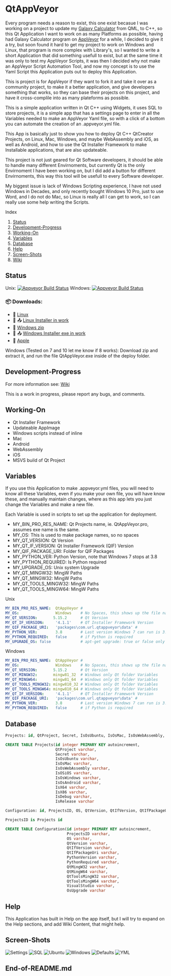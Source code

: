 # QtAppVeyor

Every program needs a reason to exist,
this one exist becasue I was working on a project to update my [Galaxy Calculator](https://github.com/Light-Wizzard/galaxy-calculator) from QML,
to C++, so this Qt Application I want to work on as many Platforms as possible,
having had Galaxy Calculator program on [AppVeyor](https://appveyor.com) for a while,
I decided to give it a try,
but soon found it hard to get my project to work on Windows and Linux,
that program is more complex with Library's,
so I wanted to write a short Application that did something usefull to exist,
but at the same time it was only to test my AppVeyor Scripts,
it was then I decided why not make an AppVeyor Script Automation Tool,
and now my concept is to use the Yaml Script this Application puts out to deploy this Application.

This is project is for AppVeyor if they want to fork it and take it over as a community project,
to make it a better application, and give developers something that works,
so they can base their projects on this project,
and have it cross-complile into as many plateforms as possible.

This is a simple application written in Qt C++ using Widgets,
it uses SQL to store projects,
it is a simple app that has a settings page to enter in all the Variables needed to make an AppVeyor Yaml file,
so with a click of a bottom you can automate the creation of an .appveyor.yml file.

This App is basically just to show you how to deploy Qt C++ QtCreator Projects,
on Linux, Mac, Windows, and maybe WebAssembly and iOS, as well as Android,
and how to use the Qt Installer Framework to make Installable applications,
that are also updateable.

This project is not just geared for Qt Software developers,
it should be able to handle many different Envirnoments,
but currently Qt is the only Envirnoment I have been working on,
but I did add a button for different Envirnoments,
this way this tool will be usefull to every Software developer.

My biggest issue is lack of Windows Scripting experience, 
I have not used Windows in Decades, and only recently bought Windows 10 Pro,
just to use Word, and I do not do Mac, so Linux is really all I can get to work,
so I can really use some help writing the Scripts.

Index
1. [Status](https://github.com/Light-Wizzard/QtAppVeyor#Status)
2. [Development-Progress](https://github.com/Light-Wizzard/QtAppVeyor#Development-Progress)
3. [Working-On](https://github.com/Light-Wizzard/QtAppVeyor#Working-On)
4. [Variables](https://github.com/Light-Wizzard/QtAppVeyor#Variables)
5. [Database](https://github.com/Light-Wizzard/QtAppVeyor#Database)
6. [Help](https://github.com/Light-Wizzard/QtAppVeyor#Help)
7. [Screen-Shots](https://github.com/Light-Wizzard/QtAppVeyor#Screen-Shots)
8. [Wiki](https://github.com/Light-Wizzard/QtAppVeyor/wiki)

## Status
Unix: [![Appveyor Build Status](https://ci.appveyor.com/api/projects/status/j7htumuwfx31elf6?svg=true)](https://ci.appveyor.com/project/Light-Wizzard/QtAppVeyor)
Windows: [![Appveyor Build Status](https://ci.appveyor.com/api/projects/status/j7htumuwfx31elf6?svg=true)](https://ci.appveyor.com/project/Light-Wizzard/QtAppVeyor)

### :package: **Downloads:**
 - :penguin: [Linux](https://github.com/Light-Wizzard/QtAppVeyor/releases/download/continuous/QtAppVeyor-Ubuntu-Release-x86.zip)
 - :penguin: :outbox_tray: [Linux Installer in work](https://github.com/Light-Wizzard/QtAppVeyor/releases/download/continuous/QtAppVeyor-Linux-Installer)
 - :office: [Windows zip](https://github.com/Light-Wizzard/QtAppVeyor/releases/download/continuous/QtAppVeyor-Windows-Release-x86.zip)
 - :office: :outbox_tray: [Windows Installer exe in work](https://github.com/Light-Wizzard/QtAppVeyor/releases/download/continuous/QtAppVeyor.exe)
 - :apple: [Apple](https://github.com/Light-Wizzard/QtAppVeyor/releases/download/continuous/QtAppVeyor.dmg)

Windows (Tested on 7 and 10 let me know if 8 works): Download zip and extract it, 
and run the file QtAppVeyor.exe inside of the deploy folder.

## Development-Progress

For more information see: [Wiki](https://github.com/Light-Wizzard/QtAppVeyor/wiki)

This is a work in progress, please report any bugs, and comments.

## Working-On

* Qt Installer Framework
* Updateable AppImage 
* Windows scripts instead of inline
* Mac
* Android
* WebAssembly
* iOS
* MSVS build of Qt Project

## Variables

If you use this Application to make .appveyor.yml files, 
you will need to know all these Variables,
even if you make your own file, you will have know these,
and manually maintain changes,
where as this app lets you just change the Variables and make a new file.

Each Variable is used in scripts to set up the application for deployment.

* MY_BIN_PRO_RES_NAME: Qt Projects name, ie. QtAppVeyor.pro, assumes exe name is the same.
* MY_OS: This is used to make package names, so no spaces
* MY_QT_VERSION: Qt Version
* MY_QT_IF_VERSION: Qt Installer Framework (QIF) Version
* MY_QIF_PACKAGE_URI: Folder for QIF Packages
* MY_PYTHON_VER: Python Version, note that Windows 7 stops at 3.8
* MY_PYTHON_REQUIRED: Is Python required
* MY_UPGRADE_OS: Unix system Upgrade
* MY_QT_MINGW32: MingW Paths
* MY_QT_MINGW32: MingW Paths
* MY_QT_TOOLS_MINGW32: MingW Paths
* MY_QT_TOOLS_MINGW64: MingW Paths

Unix

```yaml
MY_BIN_PRO_RES_NAME:  QtAppVeyor #
MY_OS:                Windows    # No Spaces, this shows up the file name, project-os-configuration-plateform format
MY_QT_VERSION:       5.15.2      # Qt Version
MY_QT_IF_VERSION:     '4.1.1'    # QT Installer Framework Version
MY_QIF_PACKAGE_URI:   'packages\com.url.qtappveyor\data' #
MY_PYTHON_VER:        3.8        # Last version Windows 7 can run is 3.8.x
MY_PYTHON_REQUIRED:   false      # if Python is required
MY_UPGRADE_OS: false             # apt-get upgrade: true or false only
```

Windows 

```yaml
MY_BIN_PRO_RES_NAME:  QtAppVeyor #
MY_OS:                Windows    # No Spaces, this shows up the file name, project-os-configuration-plateform format
MY_QT_VERSION:       5.15.2      # Qt Version
MY_QT_MINGW32:       mingw81_32  # Windows only Qt folder Variables
MY_QT_MINGW64:       mingw81_64  # Windows only Qt folder Variables
MY_QT_TOOLS_MINGW32: mingw810_32 # Windows only Qt folder Variables
MY_QT_TOOLS_MINGW64: mingw810_64 # Windows only Qt folder Variables
MY_QT_IF_VERSION:     '4.1.1'    # QT Installer Framework Version
MY_QIF_PACKAGE_URI:   'packages\com.url.qtappveyor\data' #
MY_PYTHON_VER:        3.8        # Last version Windows 7 can run is 3.8.x
MY_PYTHON_REQUIRED:   false      # if Python is required
```
## Database

```sql
Projects: id, QtProject, Secret, IsOsUbuntu, IsOsMac, IsOsWebAssembly, IsOSiOS, IsOsWindows, IsOsAndroid, IsX64, IsX86, IsDebug, IsRelease

CREATE TABLE Projects(id integer PRIMARY KEY autoincrement, 
                      QtProject varchar, 
                      Secret varchar, 
                      IsOsUbuntu varchar, 
                      IsOsMac varchar, 
                      IsOsWebAssembly varchar, 
                      IsOSiOS varchar, 
                      IsOsWindows varchar, 
                      IsOsAndroid varchar, 
                      IsX64 varchar, 
                      IsX86 varchar, 
                      IsDebug varchar, 
                      IsRelease varchar

Configuration: id, ProjectsID, OS, QtVersion, QtIfVersion, QtIfPackageUri, PythonVersion, PythonRequired, QtMingW32, QtMingW64, QtToolsMingW32, QtToolsMingW64, VisualStudio, OsUpgrade

ProjectsID is Projects id

CREATE TABLE Configuration(id integer PRIMARY KEY autoincrement, 
                           ProjectsID varchar, 
                           OS varchar, 
                           QtVersion varchar, 
                           QtIfVersion varchar, 
                           QtIfPackageUri varchar, 
                           PythonVersion varchar, 
                           PythonRequired varchar, 
                           QtMingW32 varchar, 
                           QtMingW64 varchar, 
                           QtToolsMingW32 varchar, 
                           QtToolsMingW64 varchar, 
                           VisualStudio varchar, 
                           OsUpgrade varchar

```

## Help
This Application has built in Help on the app itself, 
but I will try to expand on the Help sections,
and add Wiki Content,
that might help.

## Screen-Shots
![Settings](https://github.com/Light-Wizzard/QtAppVeyor/blob/main/help/images/settings.png)
![SQL](https://github.com/Light-Wizzard/QtAppVeyor/blob/main/help/images/sql.png)
![Ubuntu](https://github.com/Light-Wizzard/QtAppVeyor/blob/main/help/images/ubuntu.png)
![Windows](https://github.com/Light-Wizzard/QtAppVeyor/blob/main/help/images/windows.png)
![Defaults](https://github.com/Light-Wizzard/QtAppVeyor/blob/main/help/images/defaults.png)
![YML](https://github.com/Light-Wizzard/QtAppVeyor/blob/main/help/images/yml.png)

## End-of-README.md
